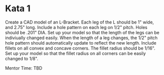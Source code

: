 # Kata 1

Create a CAD model of an L-Bracket. Each leg of the L should be 1" wide, and 2.75" long. Include a hole pattern on each leg on 1/2" pitch. Holes should be .201" DIA. Set up your model so that the length of the legs can be indiviually changed easily. When the length of a leg changes, the 1/2" pitch hole pattern should automatically update to reflect the new length. Include fillets on all convex and concave corners. The fillet radius should be 1/16". Set up your model so that the fillet radius on all corners can be easily changed to 1/8".

Mentor Time: TBD